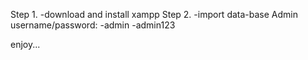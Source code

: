 Step 1.
  -download and install xampp
Step 2.
  -import data-base
Admin username/password:
  -admin
  -admin123
  
 enjoy...
